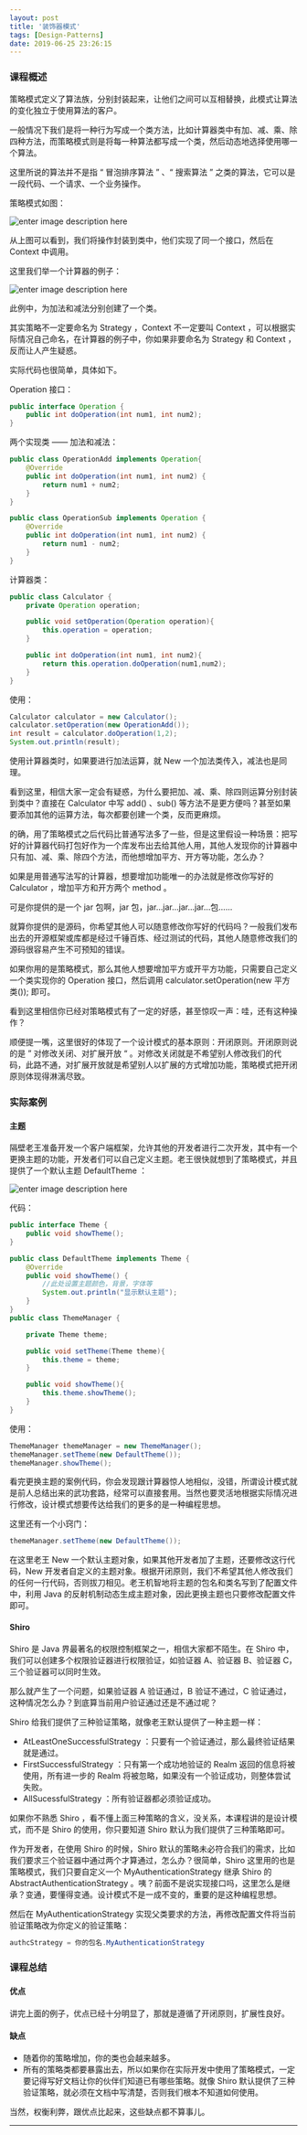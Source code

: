 ```yaml
---
layout: post
title: '装饰器模式'
tags: [Design-Patterns]
date: 2019-06-25 23:26:15
---
```

<p class="description"></p>

<!-- more -->

### 课程概述

策略模式定义了算法族，分别封装起来，让他们之间可以互相替换，此模式让算法的变化独立于使用算法的客户。

一般情况下我们是将一种行为写成一个类方法，比如计算器类中有加、减、乘、除四种方法，而策略模式则是将每一种算法都写成一个类，然后动态地选择使用哪一个算法。

这里所说的算法并不是指 “ 冒泡排序算法 ” 、“ 搜索算法 ” 之类的算法，它可以是一段代码、一个请求、一个业务操作。

策略模式如图：

![enter image description here](https://res.cloudinary.com/dvu6persj/image/upload/v1556364844/Blog/Good-Quality-Code/Strategy_01.png)

从上图可以看到，我们将操作封装到类中，他们实现了同一个接口，然后在 Context 中调用。

这里我们举一个计算器的例子：

![enter image description here](https://res.cloudinary.com/dvu6persj/image/upload/v1556364910/Blog/Good-Quality-Code/Strategy_02.png)

此例中，为加法和减法分别创建了一个类。

其实策略不一定要命名为 Strategy ，Context 不一定要叫 Context ，可以根据实际情况自己命名，在计算器的例子中，你如果非要命名为 Strategy 和 Context ，反而让人产生疑惑。

实际代码也很简单，具体如下。

Operation 接口：

```java
public interface Operation {
    public int doOperation(int num1, int num2);
}
```

两个实现类 —— 加法和减法：

```java
public class OperationAdd implements Operation{
    @Override
    public int doOperation(int num1, int num2) {
        return num1 + num2;
    }
}

public class OperationSub implements Operation {
    @Override
    public int doOperation(int num1, int num2) {
        return num1 - num2;
    }
}
```

计算器类：

```java
public class Calculator {
    private Operation operation;

    public void setOperation(Operation operation){
        this.operation = operation;
    }

    public int doOperation(int num1, int num2){
        return this.operation.doOperation(num1,num2);
    }
}
```

使用：

```java
Calculator calculator = new Calculator();
calculator.setOperation(new OperationAdd());
int result = calculator.doOperation(1,2);
System.out.println(result);
```

使用计算器类时，如果要进行加法运算，就 New 一个加法类传入，减法也是同理。

看到这里，相信大家一定会有疑惑，为什么要把加、减、乘、除四则运算分别封装到类中？直接在 Calculator 中写 add() 、sub() 等方法不是更方便吗？甚至如果要添加其他的运算方法，每次都要创建一个类，反而更麻烦。

的确，用了策略模式之后代码比普通写法多了一些，但是这里假设一种场景：把写好的计算器代码打包好作为一个库发布出去给其他人用，其他人发现你的计算器中只有加、减、乘、除四个方法，而他想增加平方、开方等功能，怎么办？

如果是用普通写法写的计算器，想要增加功能唯一的办法就是修改你写好的 Calculator ，增加平方和开方两个 method 。

可是你提供的是一个 jar 包啊，jar 包，jar…jar…jar…jar…包……

就算你提供的是源码，你希望其他人可以随意修改你写好的代码吗？一般我们发布出去的开源框架或库都是经过千锤百炼、经过测试的代码，其他人随意修改我们的源码很容易产生不可预知的错误。

如果你用的是策略模式，那么其他人想要增加平方或开平方功能，只需要自己定义一个类实现你的 Operation 接口，然后调用 calculator.setOperation(new 平方类()); 即可。

看到这里相信你已经对策略模式有了一定的好感，甚至惊叹一声：哇，还有这种操作？

顺便提一嘴，这里很好的体现了一个设计模式的基本原则：开闭原则。开闭原则说的是 ” 对修改关闭、对扩展开放 “ 。对修改关闭就是不希望别人修改我们的代码，此路不通，对扩展开放就是希望别人以扩展的方式增加功能，策略模式把开闭原则体现得淋漓尽致。

### 实际案例

#### 主题

隔壁老王准备开发一个客户端框架，允许其他的开发者进行二次开发，其中有一个更换主题的功能，开发者们可以自己定义主题。老王很快就想到了策略模式，并且提供了一个默认主题 DefaultTheme ：

![enter image description here](https://res.cloudinary.com/dvu6persj/image/upload/v1556364982/Blog/Good-Quality-Code/Strategy_03.png)

代码：

```java
public interface Theme {
    public void showTheme();
}

public class DefaultTheme implements Theme {
    @Override
    public void showTheme() {
        //此处设置主题颜色，背景，字体等
        System.out.println("显示默认主题");
    }
}
public class ThemeManager {

    private Theme theme;

    public void setTheme(Theme theme){
        this.theme = theme;
    }

    public void showTheme(){
        this.theme.showTheme();
    }
}
```

使用：

```java
ThemeManager themeManager = new ThemeManager();
themeManager.setTheme(new DefaultTheme());
themeManager.showTheme();
```

看完更换主题的案例代码，你会发现跟计算器惊人地相似，没错，所谓设计模式就是前人总结出来的武功套路，经常可以直接套用。当然也要灵活地根据实际情况进行修改，设计模式想要传达给我们的更多的是一种编程思想。

这里还有一个小窍门：

```java
themeManager.setTheme(new DefaultTheme());
```

在这里老王 New 一个默认主题对象，如果其他开发者加了主题，还要修改这行代码，New 开发者自定义的主题对象。根据开闭原则，我们不希望其他人修改我们的任何一行代码，否则拔刀相见。老王机智地将主题的包名和类名写到了配置文件中，利用 Java 的反射机制动态生成主题对象，因此更换主题也只要修改配置文件即可。

#### Shiro

Shiro 是 Java 界最著名的权限控制框架之一，相信大家都不陌生。在 Shiro 中，我们可以创建多个权限验证器进行权限验证，如验证器 A、验证器 B、验证器 C，三个验证器可以同时生效。

那么就产生了一个问题，如果验证器 A 验证通过，B 验证不通过，C 验证通过，这种情况怎么办？到底算当前用户验证通过还是不通过呢？

Shiro 给我们提供了三种验证策略，就像老王默认提供了一种主题一样：

- AtLeastOneSuccessfulStrategy ：只要有一个验证通过，那么最终验证结果就是通过。
- FirstSuccessfulStrategy ：只有第一个成功地验证的 Realm 返回的信息将被使用，所有进一步的 Realm 将被忽略，如果没有一个验证成功，则整体尝试失败。
- AllSucessfulStrategy ：所有验证器都必须验证成功。

如果你不熟悉 Shiro ，看不懂上面三种策略的含义，没关系，本课程讲的是设计模式，而不是 Shiro 的使用，你只要知道 Shiro 默认为我们提供了三种策略即可。

作为开发者，在使用 Shiro 的时候，Shiro 默认的策略未必符合我们的需求，比如我们要求三个验证器中通过两个才算通过，怎么办？很简单，Shiro 这里用的也是策略模式，我们只要自定义一个 MyAuthenticationStrategy 继承 Shiro 的 AbstractAuthenticationStrategy 。咦？前面不是说实现接口吗，这里怎么是继承？变通，要懂得变通。设计模式不是一成不变的，重要的是这种编程思想。

然后在 MyAuthenticationStrategy 实现父类要求的方法，再修改配置文件将当前验证策略改为你定义的验证策略：

```java
authcStrategy = 你的包名.MyAuthenticationStrategy
```

### 课程总结

#### 优点

讲完上面的例子，优点已经十分明显了，那就是遵循了开闭原则，扩展性良好。

#### 缺点

- 随着你的策略增加，你的类也会越来越多。
- 所有的策略类都要暴露出去，所以如果你在实际开发中使用了策略模式，一定要记得写好文档让你的伙伴们知道已有哪些策略。就像 Shiro 默认提供了三种验证策略，就必须在文档中写清楚，否则我们根本不知道如何使用。

当然，权衡利弊，跟优点比起来，这些缺点都不算事儿。

<hr />
